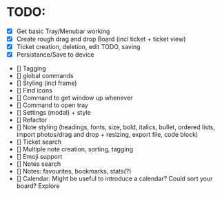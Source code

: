 # TODO:

- [x] Get basic Tray/Menubar working
- [x] Create rough drag and drop Board (incl ticket + ticket view)
- [x] Ticket creation, deletion, edit TODO, saving
- [x] Persistance/Save to device
- [] Tagging
- [] global commands
- [] Styling (incl frame)
- [] Find icons
- [] Command to get window up whenever
- [] Command to open tray
- [] Settings (modal) + style
- [] Refactor
- [] Note styling (headings, fonts, size, bold, italics, bullet, ordered lists, import photos/drag and drop + resizing, export file, code block)
- [] Ticket search
- [] Multiple note creation, sorting, tagging
- [] Emoji support
- [] Notes search
- [] Notes: favourites, bookmarks, stats(?)
- [] Calendar: Might be useful to introduce a calendar? Could sort your board? Explore
